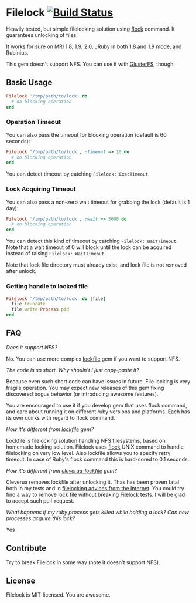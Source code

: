 # Filelock [![Build Status][travis-img-url]][travis-url]

[travis-img-url]: https://travis-ci.org/sheerun/filelock.png
[travis-url]: https://travis-ci.org/sheerun/filelock

Heavily tested, but simple filelocking solution using [flock](http://linux.die.net/man/2/flock) command. It guarantees unlocking of files.

It works for sure on MRI 1.8, 1.9, 2.0, JRuby in both 1.8 and 1.9 mode, and Rubinius.

This gem doesn't support NFS. You can use it with [GlusterFS](http://www.gluster.org/), though.

## Basic Usage

```ruby
Filelock '/tmp/path/to/lock' do
  # do blocking operation
end
```

### Operation Timeout

You can also pass the timeout for blocking operation (default is 60 seconds):

```ruby
Filelock '/tmp/path/to/lock', :timeout => 10 do
  # do blocking operation
end
```

You can detect timeout by catching `Filelock::ExecTimeout`.

### Lock Acquiring Timeout

You can also pass a non-zero wait timeout for grabbing the lock (default is 1 day):

```ruby
Filelock '/tmp/path/to/lock', :wait => 3600 do
  # do blocking operation
end
```

You can detect this kind of timeout by catching `Filelock::WaitTimeout`.  Note that a wait timeout of 0 will block until the lock can be acquired instead of raising `Filelock::WaitTimeout`.

Note that lock file directory must already exist, and lock file is not removed after unlock.

### Getting handle to locked file


```ruby
Filelock '/tmp/path/to/lock' do |file|
  file.truncate
  file.write Process.pid
end
```

## FAQ

*Does it support NFS?*

No. You can use more complex [lockfile](https://github.com/ahoward/lockfile) gem if you want to support NFS.

*The code is so short. Why shouln't I just copy-paste it?*

Because even such short code can have issues in future. File locking is very fragile operation. You may expect new releases of this gem fixing discovered bogus behavior (or introducing awesome features).

You are encouraged to use it if you develop gem that uses flock command, and care about running it on different ruby versions and platforms. Each has its own quirks with regard to flock command.

*How it's different from [lockfile](https://github.com/ahoward/lockfile) gem?*

Lockfile is filelocking solution handling NFS filesystems, based on homemade locking solution. Filelock uses [flock](http://linux.die.net/man/2/flock) UNIX command to handle filelocking on very low level. Also lockfile allows you to specify retry timeout. In case of Ruby's flock command this is hard-cored to 0.1 seconds.

*How it's different from [cleverua-lockfile](https://github.com/cleverua/lockfile) gem?*

Cleverua removes lockfile after unlocking it. Thas has been proven fatal both in my tests and in [filelocking advices from the Internet](http://world.std.com/~swmcd/steven/tech/flock.html). You could try find a way to remove lock file without breaking Filelock tests. I will be glad to accept such pull-request.

*What happens if my ruby process gets killed while holding a lock? Can new processes acquire this lock?*

Yes

## Contribute

Try to break Filelock in some way (note it doesn't support NFS).

## License

Filelock is MIT-licensed. You are awesome.

